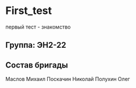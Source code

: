 # First_test
первый тест - знакомство
## Группа: ЭН2-22
## Состав бригады
Маслов Михаил
Поскачин Николай
Полухин Олег
